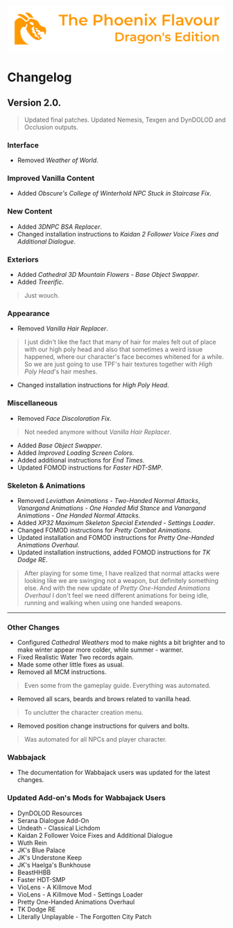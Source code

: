 ![image](images/Banner.png)

# Changelog

## Version 2.0.

> Updated final patches. Updated Nemesis, Texgen and DynDOLOD and Occlusion outputs.

### Interface

* Removed _Weather of World_.

### Improved Vanilla Content

* Added _Obscure's College of Winterhold NPC Stuck in Staircase Fix_.

### New Content

* Added _3DNPC BSA Replacer_.
* Changed installation instructions to _Kaidan 2 Follower Voice Fixes and Additional Dialogue_.

### Exteriors

* Added _Cathedral 3D Mountain Flowers - Base Object Swapper_.
* Added _Treerific_.
> Just wouch.

### Appearance

* Removed _Vanilla Hair Replacer_.
> I just didn't like the fact that many of hair for males felt out of place with our high poly head and also that sometimes a weird issue happened, 
where our character's face becomes whitened for a while. So we are just going to use TPF's hair textures together with _High Poly Head_'s hair meshes.
* Changed installation instructions for _High Poly Head_.

### Miscellaneous

* Removed _Face Discoloration Fix_.
> Not needed anymore without _Vanilla Hair Replacer_.
* Added _Base Object Swapper_.
* Added _Improved Loading Screen Colors_.
* Added additional instructions for _End Times_.
* Updated FOMOD instructions for _Faster HDT-SMP_.

### Skeleton & Animations

* Removed _Leviathan Animations - Two-Handed Normal Attacks_, _Vanargand Animations - One Handed Mid Stance_ and _Vanargand Animations - One Handed Normal Attacks_.
* Added _XP32 Maximum Skeleton Special Extended - Settings Loader_.
* Changed FOMOD instructions for _Pretty Combat Animations_.
* Updated installation and FOMOD instructions for _Pretty One-Handed Animations Overhaul_.
* Updated installation instructions, added FOMOD instructions for _TK Dodge RE_.
> After playing for some time, I have realized that normal attacks were looking like we are swinging not a weapon, but definitely something else. And with the new update of _Pretty One-Handed Animations Overhaul_ I don't feel we need different animations for being idle, running and walking when using one handed weapons.

---

### Other Changes

* Configured _Cathedral Weathers_ mod to make nights a bit brighter and to make winter appear more colder, while summer - warmer.
* Fixed Realistic Water Two records again.
* Made some other little fixes as usual.
* Removed all MCM instructions.
> Even some from the gameplay guide. Everything was automated.
* Removed all scars, beards and brows related to vanilla head.
> To unclutter the character creation menu.
* Removed position change instructions for quivers and bolts.
> Was automated for all NPCs and player character.

### Wabbajack

* The documentation for Wabbajack users was updated for the latest changes.

### Updated Add-on's Mods for Wabbajack Users

* DynDOLOD Resources
* Serana Dialogue Add-On
* Undeath - Classical Lichdom
* Kaidan 2 Follower Voice Fixes and Additional Dialogue
* Wuth Rein
* JK's Blue Palace
* JK's Understone Keep
* JK's Haelga's Bunkhouse
* BeastHHBB
* Faster HDT-SMP
* VioLens - A Killmove Mod
* VioLens - A Killmove Mod - Settings Loader
* Pretty One-Handed Animations Overhaul
* TK Dodge RE
* Literally Unplayable - The Forgotten City Patch
